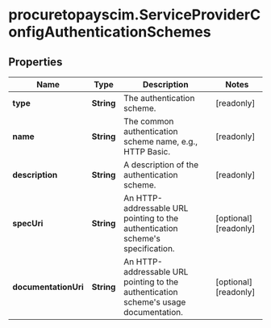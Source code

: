 # procuretopayscim.ServiceProviderConfigAuthenticationSchemes

## Properties

Name | Type | Description | Notes
------------ | ------------- | ------------- | -------------
**type** | **String** | The authentication scheme. | [readonly] 
**name** | **String** | The common authentication scheme name, e.g., HTTP Basic. | [readonly] 
**description** | **String** | A description of the authentication scheme. | [readonly] 
**specUri** | **String** | An HTTP-addressable URL pointing to the authentication scheme&#39;s specification. | [optional] [readonly] 
**documentationUri** | **String** | An HTTP-addressable URL pointing to the authentication scheme&#39;s usage documentation. | [optional] [readonly] 


